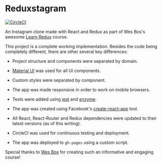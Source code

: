 # Reduxstagram

[![CircleCI](https://circleci.com/gh/rey-allan/reduxstagram/tree/master.svg?style=svg)](https://circleci.com/gh/rey-allan/reduxstagram/tree/master)

An Instagram clone made with React and Redux as part of Wes Bos's awesome [Learn Redux](https://learnredux.com/) course.

This project is a complete working implementation. Besides the code being completely different, there are other several key differences:

* Project structure and components were separated by domain.

* [Material UI](http://www.material-ui.com/#/) was used for all UI components.

* Custom styles were separated by component.

* The app was made responsive in order to work on mobile browsers.

* Tests were added using [jest](https://facebook.github.io/jest/) and [enzyme](http://airbnb.io/enzyme/).

* The app was created using Facebook's [create-react-app](https://github.com/facebookincubator/create-react-app) tool.

* All React, React-Router and Redux dependencies were updated to their latest versions (as of this writing).

* CircleCI was used for continuous testing and deployment.

* The app was deployed to `gh-pages` using a custom script.

Special thanks to [Wes Bos](https://github.com/wesbos) for creating such an informative and engaging course!
